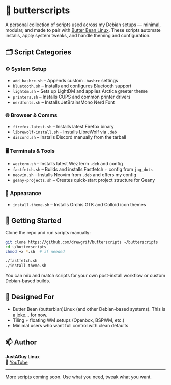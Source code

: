# 🧈 butterscripts

A personal collection of scripts used across my Debian setups — minimal, modular, and made to pair with [Butter Bean Linux](https://butterbeanlinux.com). These scripts automate installs, apply system tweaks, and handle theming and configuration.

## 🗂️ Script Categories

### ⚙️ System Setup

- `add_bashrc.sh` – Appends custom `.bashrc` settings
- `bluetooth.sh` – Installs and configures Bluetooth support
- `lightdm.sh` – Sets up LightDM and applies Arctica greeter theme
- `printers.sh` – Installs CUPS and common printer drivers
- `nerdfonts.sh` – Installs JetBrainsMono Nerd Font

### 🌐 Browser & Comms

- `firefox-latest.sh` – Installs latest Firefox binary
- `librewolf-install.sh` – Installs LibreWolf via `.deb`
- `discord.sh` – Installs Discord manually from the tarball

### 🖥 Terminals & Tools

- `wezterm.sh` – Installs latest WezTerm `.deb` and config
- `fastfetch.sh` – Builds and installs Fastfetch + config from `jag_dots`
- `neovim.sh` – Installs Neovim from `.deb` and offers my config
- `geany-projects.sh` – Creates quick-start project structure for Geany

### 🎨 Appearance

- `install-theme.sh` – Installs Orchis GTK and Colloid icon themes

## 🚀 Getting Started

Clone the repo and run scripts manually:

```bash
git clone https://github.com/drewgrif/butterscripts ~/butterscripts
cd ~/butterscripts
chmod +x *.sh  # if needed

./fastfetch.sh
./install-theme.sh
```

You can mix and match scripts for your own post-install workflow or custom Debian-based builds.

## 🧈 Designed For

- Butter Bean (butterbian)Linux (and other Debian-based systems).  This is a joke... for now.
- Tiling + floating WM setups (Openbox, BSPWM, etc.)
- Minimal users who want full control with clean defaults

## 📫 Author

**JustAGuy Linux**  
🎥 [YouTube](https://youtube.com/@JustAGuyLinux)  

---

More scripts coming soon. Use what you need, tweak what you want.
```

